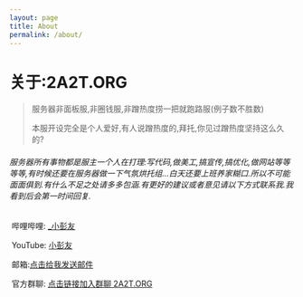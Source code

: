 ```yaml
---
layout: page
title: About
permalink: /about/
---
```


# 关于:2A2T.ORG

> 服务器非面板服,非圈钱服,非蹭热度捞一把就跑路服(例子数不胜数)
>
> 本服开设完全是个人爱好,有人说蹭热度的,拜托,你见过蹭热度坚持这么久的?

###### 服务器所有事物都是服主一个人在打理:写代码,做美工,搞宣传,搞优化,做网站等等等等,有时候还要在服务器做一下气氛烘托组...白天还要上班养家糊口.所以不可能面面俱到.有什么不足之处请多多包涵.有更好的建议或者意见请以下方式联系我.我看到后会第一时间回复.

​                     哔哩哔哩: [_小彭友](https://space.bilibili.com/372720300)

​                     YouTube: [小彭友](https://www.youtube.com/channel/UCbYuJiAS8jjJNYcL-eppfLg)

​           		  邮箱:[点击给我发送邮件](tiaozai@vip.qq.com)

​					 官方群聊: [点击链接加入群聊 2A2T.ORG](https://jq.qq.com/?_wv=1027&k=25LH5UyT)

